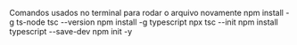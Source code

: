 Comandos usados no terminal para rodar o arquivo novamente
npm install -g ts-node
tsc --version
npm install -g typescript
npx tsc --init
npm install typescript --save-dev
npm init -y 